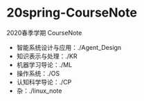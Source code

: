# 20spring-CourseNote
2020春季学期 CourseNote

+ 智能系统设计与应用：./Agent_Design
+ 知识表示与处理：./KR
+ 机器学习导论：./ML
+ 操作系统：./OS
+ 认知科学导论：./CP
+ 杂：./linux_note